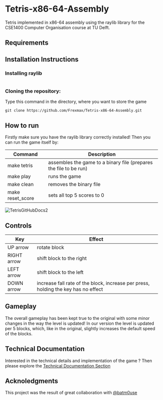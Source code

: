 # Tetris-x86-64-Assembly
Tetris implemented in x86-64 assembly using the raylib library for the CSE1400 Computer Organisation course at TU Delft.

## Requirements 

## Installation Instructions
### Installing raylib
```
```

### Cloning the repository:
Type this command in the directory, where you want to store the game
```
git clone https://github.com/Frexmax/Tetris-x86-64-Assembly.git
```

## How to run 
Firstly make sure you have the raylib library correctly installed!
Then you can run the game itself by:

| Command          | Description                                                       |
| ---------------- | ----------------------------------------------------------------- | 
| make tetris      | assembles the game to a binary file (prepares the file to be run) | 
| make play        | runs the game                                                     | 
| make clean       | removes the binary file                                           | 
| make reset_score | sets all top 5 scores to 0                                        |

![TetrisGitHubDocs2](https://github.com/user-attachments/assets/3306e353-c06e-499f-98a6-e1adbfb6eb65)

## Controls 

| Key                | Effect                                                                             |
| ------------------ | ---------------------------------------------------------------------------------- | 
| UP arrow           | rotate block                                                                       | 
| RIGHT arrow        | shift block to the right                                                           | 
| LEFT arrow         | shift block to the left                                                            | 
| DOWN arrow         | increase fall rate of the block, increase per press, holding the key has no effect |

## Gameplay 
The overall gameplay has been kept true to the original with some minor changes in the way the level is updated!
In our version the level is updated per 5 blocks, which, like in the original, slightly increases the default 
speed of the blocks.

## Technical Documentation
Interested in the technical details and implementation of the game ? 
Then please explore the [Technical Documentation Section](https://github.com/Frexmax/Tetris-x86-64-Assembly/tree/main/docs)

## Acknoledgments 
This project was the result of great collaboration with [@batm0use](https://github.com/batm0use) 
